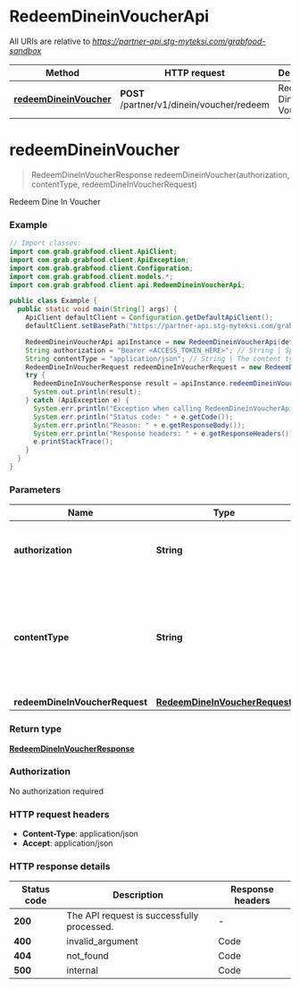 # RedeemDineinVoucherApi

All URIs are relative to *https://partner-api.stg-myteksi.com/grabfood-sandbox*

| Method | HTTP request | Description |
|------------- | ------------- | -------------|
| [**redeemDineinVoucher**](RedeemDineinVoucherApi.md#redeemDineinVoucher) | **POST** /partner/v1/dinein/voucher/redeem | Redeem Dine In Voucher |


<a id="redeemDineinVoucher"></a>
# **redeemDineinVoucher**
> RedeemDineInVoucherResponse redeemDineinVoucher(authorization, contentType, redeemDineInVoucherRequest)

Redeem Dine In Voucher

### Example
```java
// Import classes:
import com.grab.grabfood.client.ApiClient;
import com.grab.grabfood.client.ApiException;
import com.grab.grabfood.client.Configuration;
import com.grab.grabfood.client.models.*;
import com.grab.grabfood.client.api.RedeemDineinVoucherApi;

public class Example {
  public static void main(String[] args) {
    ApiClient defaultClient = Configuration.getDefaultApiClient();
    defaultClient.setBasePath("https://partner-api.stg-myteksi.com/grabfood-sandbox");

    RedeemDineinVoucherApi apiInstance = new RedeemDineinVoucherApi(defaultClient);
    String authorization = "Bearer <ACCESS_TOKEN_HERE>"; // String | Specify the generated authorization token of the bearer type.
    String contentType = "application/json"; // String | The content type of the request body. You must use `application/json` for this header as GrabFood API currently does not support other formats.
    RedeemDineInVoucherRequest redeemDineInVoucherRequest = new RedeemDineInVoucherRequest(); // RedeemDineInVoucherRequest | 
    try {
      RedeemDineInVoucherResponse result = apiInstance.redeemDineinVoucher(authorization, contentType, redeemDineInVoucherRequest);
      System.out.println(result);
    } catch (ApiException e) {
      System.err.println("Exception when calling RedeemDineinVoucherApi#redeemDineinVoucher");
      System.err.println("Status code: " + e.getCode());
      System.err.println("Reason: " + e.getResponseBody());
      System.err.println("Response headers: " + e.getResponseHeaders());
      e.printStackTrace();
    }
  }
}
```

### Parameters

| Name | Type | Description  | Notes |
|------------- | ------------- | ------------- | -------------|
| **authorization** | **String**| Specify the generated authorization token of the bearer type. | |
| **contentType** | **String**| The content type of the request body. You must use &#x60;application/json&#x60; for this header as GrabFood API currently does not support other formats. | |
| **redeemDineInVoucherRequest** | [**RedeemDineInVoucherRequest**](RedeemDineInVoucherRequest.md)|  | |

### Return type

[**RedeemDineInVoucherResponse**](RedeemDineInVoucherResponse.md)

### Authorization

No authorization required

### HTTP request headers

 - **Content-Type**: application/json
 - **Accept**: application/json

### HTTP response details
| Status code | Description | Response headers |
|-------------|-------------|------------------|
| **200** | The API request is successfully processed. |  -  |
| **400** | invalid_argument | Code | Reason           | Message                                    | Description                                                                                               |  | ---- | ---------------- | ------------------------------------------ | --------------------------------------------------------------------------------------------------------- |  | 400  | invalid_argument | invalid certificateID                      | The certificateID is not valid.                                                                           | | 400  | invalid_argument | not enabled                                | The QR redemption feature is not enabled for the merchant, please reach out to the integration manager    |  |  -  |
| **404** | not_found | Code | Reason      | Message                      | Description                                                                                     |  | -----| ----------- | ---------------------------- | ----------------------------------------------------------------------------------------------- |  | 404  | not_found   | voucher not found            | The voucher is not found for the specified voucherCode or certificateID.                        | | 404  | not_found   | failed to get store info     | The store is not found for the specified merchantID.                                            |  |  -  |
| **500** | internal | Code | Reason      | Message                      | Description                                                                                     |  | -----| ----------- | ---------------------------- | ----------------------------------------------------------------------------------------------- |  | 500  | internal    | redeem failed                | Redemption failed, please try again later.                                                      |  |  -  |

